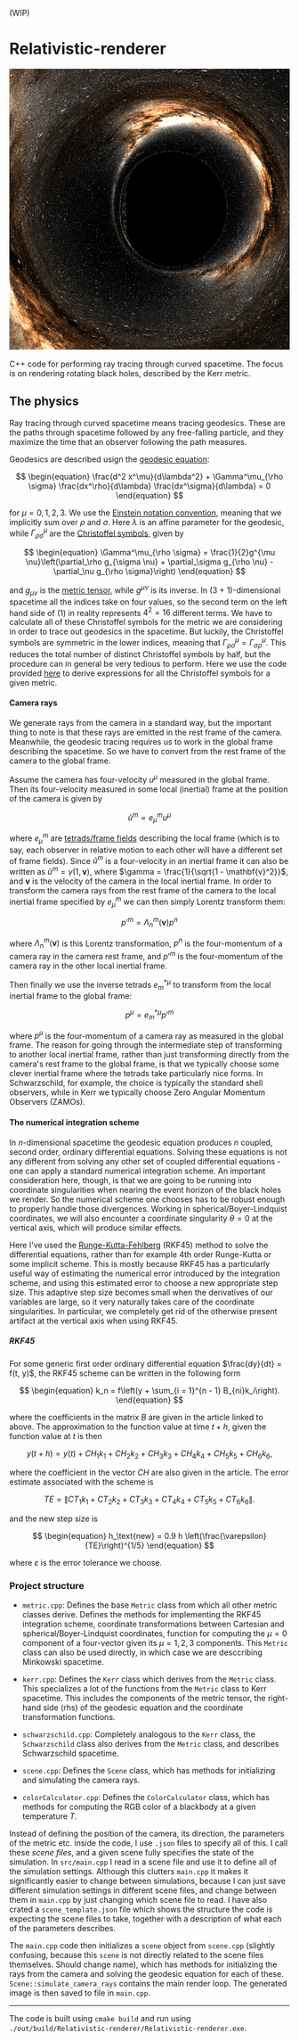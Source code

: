 (WIP)

# Relativistic-renderer
![Kerr black hole](./renders/kerr.png)

C++ code for performing ray tracing through curved spacetime. The focus is on rendering rotating black holes, described by the Kerr metric.

## The physics

Ray tracing through curved spacetime means tracing geodesics. These are the paths through spacetime followed by any free-falling particle, and they maximize the time that an observer following the path measures.

Geodesics are described usign the [geodesic equation](https://en.wikipedia.org/wiki/Geodesics_in_general_relativity):

$$
\begin{equation}
    \frac{d^2 x^\mu}{d\lambda^2} + \Gamma^\mu_{\rho \sigma} \frac{dx^\rho}{d\lambda} \frac{dx^\sigma}{d\lambda} = 0
\end{equation}
$$

for $\mu = 0, 1, 2, 3$. We use the [Einstein notation convention](https://en.wikipedia.org/wiki/Einstein_notation), meaning that we implicitly sum over $\rho$ and $\sigma$. Here $\lambda$ is an affine parameter for the geodesic, while $\Gamma^\mu_{\rho \sigma}$ are the [Christoffel symbols](https://en.wikipedia.org/wiki/Christoffel_symbols), given by 

$$
\begin{equation}
    \Gamma^\mu_{\rho \sigma} = \frac{1}{2}g^{\mu \nu}\left(\partial_\rho g_{\sigma \nu} + \partial_\sigma g_{\rho \nu} - \partial_\nu g_{\rho \sigma}\right)
\end{equation}
$$

and $g_{\mu \nu}$ is the [metric tensor](https://en.wikipedia.org/wiki/Metric_tensor), while $g^{\mu \nu}$ is its inverse. In (3 + 1)-dimensional spacetime all the indices take on four values, so the second term on the left hand side of (1) in reality represents $4^2 = 16$ different terms. We have to calculate all of these Christoffel symbols for the metric we are considering in order to trace out geodesics in the spacetime. But luckily, the Christoffel symbols are symmetric in the lower indices, meaning that $\Gamma^\mu_{\rho \sigma} = \Gamma^\mu_{\sigma \rho}$. This reduces the total number of distinct Christoffel symbols by half, but the procedure can in general be very tedious to perform. Here we use the code provided [here](https://github.com/chrvill/Black-hole-GR) to derive expressions for all the Christoffel symbols for a given metric.

#### Camera rays

We generate rays from the camera in a standard way, but the important thing to note is that these rays are emitted in the rest frame of the camera. Meanwhile, the geodesic tracing requires us to work in the global frame describing the spacetime. So we have to convert from the rest frame of the camera to the global frame. 

Assume the camera has four-velocity $u^\mu$ measured in the global frame. Then its four-velocity measured in some local (inertial) frame at the position of the camera is given by 

$$
\begin{equation}
    \tilde{u}^m = e^{m}_{\mu} u^\mu
\end{equation}
$$

where $e^{m}_{\mu}$ are [tetrads/frame fields](https://en.wikipedia.org/wiki/Frame_fields_in_general_relativity) describing the local frame (which is to say, each observer in relative motion to each other will have a different set of frame fields). Since $\tilde{u}^m$ is a four-velocity in an inertial frame it can also be written as $\tilde{u}^m = \gamma\left(1, \mathbf{v}\right)$, where $\gamma = \frac{1}{\sqrt{1 - \mathbf{v}^2}}$, and $\mathbf{v}$ is the velocity of the camera in the local inertial frame. In order to transform the camera rays from the rest frame of the camera to the local inertial frame specified by $e^{m}_{\mu}$ we can then simply Lorentz transform them:

$$
\begin{equation}
    p'^m = \Lambda^{m}_{n}(\mathbf{v})p^n
\end{equation}
$$

where $\Lambda^m_{n}(\mathbf{v})$ is this Lorentz transformation, $p^n$ is the four-momentum of a camera ray in the camera rest frame, and $p'^m$ is the four-momentum of the camera ray in the other local inertial frame. 

Then finally we use the inverse tetrads $e^{*\mu}_m$ to transform from the local inertial frame to the global frame:

$$
\begin{equation}
    p^\mu = e^{*\mu}_m p'^m
\end{equation}
$$

where $p^\mu$ is the four-momentum of a camera ray as measured in the global frame. The reason for going through the intermediate step of transforming to another local inertial frame, rather than just transforming directly from the camera's rest frame to the global frame, is that we typically choose some clever inertial frame where the tetrads take particularly nice forms. In Schwarzschild, for example, the choice is typically the standard shell observers, while in Kerr we typically choose Zero Angular Momentum Observers (ZAMOs).  

#### The numerical integration scheme

In $n$-dimensional spacetime the geodesic equation produces $n$ coupled, second order, ordinary differential equations. Solving these equations is not any different from solving any other set of coupled differential equations - one can apply a standard numerical integration scheme. An important consideration here, though, is that we are going to be running into coordinate singularities when nearing the event horizon of the black holes we render. So the numerical scheme one chooses has to be robust enough to properly handle those divergences. Working in spherical/Boyer-Lindquist coordinates, we will also encounter a coordinate singularity $\theta = 0$ at the vertical axis, which will produce similar effects. 

Here I've used the [Runge-Kutta-Fehlberg](https://en.wikipedia.org/wiki/Runge%E2%80%93Kutta%E2%80%93Fehlberg_method) (RKF45) method to solve the differential equations, rather than for example 4th order Runge-Kutta or some implicit scheme. This is mostly because RKF45 has a particularly useful way of estimating the numerical error introduced by the integration scheme, and using this estimated error to choose a new appropriate step size. This adaptive step size becomes small when the derivatives of our variables are large, so it very naturally takes care of the coordinate singularities. In particular, we completely get rid of the otherwise present artifact at the vertical axis when using RKF45. 

##### RKF45
 
For some generic first order ordinary differential equation $\frac{dy}{dt} = f(t, y)$, the RKF45 scheme can be written in the following form

$$
\begin{equation}
    k_n = f\left(y + \sum_{i = 1}^{n - 1} B_{ni}k_i\right).
\end{equation}
$$

where the coefficients in the matrix $B$ are given in the article linked to above. The approximation to the function value at time $t + h$, given the function value at $t$ is then 

$$
\begin{equation}
  y(t + h) = y(t) + CH_1 k_1 + CH_2 k_2 + CH_3 k_3 + CH_4 k_4 + CH_5 k_5 + CH_6 k_6,
\end{equation}
$$

where the coefficient in the vector $CH$ are also given in the article. The error estimate associated with the scheme is 

$$
\begin{equation}
  TE = \| CT_1 k_1 + CT_2 k_2 + CT_3 k_3 + CT_4 k_4 + CT_5 k_5 + CT_6 k_6 \|.
\end{equation}
$$

and the new step size is 

$$
\begin{equation}
  h_\text{new} = 0.9 h \left(\frac{\varepsilon}{TE}\right)^{1/5}
\end{equation}
$$

where $\varepsilon$ is the error tolerance we choose. 

### Project structure

- `metric.cpp`: Defines the base `Metric` class from which all other metric classes derive. Defines the methods for implementing the RKF45 integration scheme, coordinate transformations between Cartesian and spherical/Boyer-Lindquist coordinates, function for computing the $\mu = 0$ component of a four-vector given its $\mu = 1, 2, 3$ components. This `Metric` class can also be used directly, in which case we are desccribing Minkowski spacetime. 

- `kerr.cpp`: Defines the `Kerr` class which derives from the `Metric` class. This specializes a lot of the functions from the `Metric` class to Kerr spacetime. This includes the components of the metric tensor, the right-hand side (rhs) of the geodesic equation and the coordinate transformation functions.

- `schwarzschild.cpp`: Completely analogous to the `Kerr` class, the `Schwarzschild` class also derives from the `Metric` class, and describes Schwarzschild spacetime. 

- `scene.cpp`: Defines the `Scene` class, which has methods for initializing and simulating the camera rays. 

- `colorCalculator.cpp`: Defines the `ColorCalculator` class, which has methods for computing the RGB color of a blackbody at a given temperature $T$. 

Instead of defining the position of the camera, its direction, the parameters of the metric etc. inside the code, I use `.json` files to specify all of this. I call these *scene files*, and a given scene fully specifies the state of the simulation. In `src/main.cpp` I read in a scene file and use it to define all of the simulation settings. Although this clutters `main.cpp` it makes it significantly easier to change between simulations, because I can just save different simulation settings in different scene files, and change between them in `main.cpp` by just changing which scene file to read. I have also crated a `scene_template.json` file which shows the structure the code is expecting the scene files to take, together with a description of what each of the parameters describes. 

The `main.cpp` code then initializes a `scene` object from `scene.cpp` (slightly confusing, because this `scene` is not directly related to the scene files themselves. Should change name), which has methods for initializing the rays from the camera and solving the geodesic equation for each of these. `Scene::simulate_camera_rays` contains the main render loop. The generated image is then saved to file in `main.cpp`. 

---

The code is built using `cmake build` and run using `./out/build/Relativistic-renderer/Relativistic-renderer.exe`. 